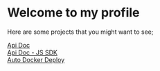 # Welcome to my profile

Here are some projects that you might want to see;

[Api Doc](https://github.com/joaomede/Api-Doc)  
[Api Doc - JS SDK](https://github.com/joaomede/api-doc-js-sdk-)  
[Auto Docker Deploy](https://github.com/joaomede/Auto-Deploy-Docker)  
